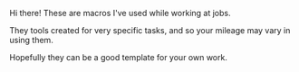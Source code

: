 Hi there!
These are macros I've used while working at jobs.

They tools created for very specific tasks, and so your mileage may vary in using them.

Hopefully they can be a good template for your own work.

